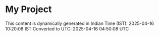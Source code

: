 # My Project

This content is dynamically generated in Indian Time (IST): 2025-04-16 10:20:08 IST
Converted to UTC: 2025-04-16 04:50:08 UTC
